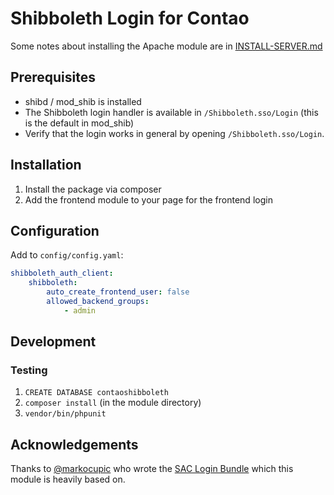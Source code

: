 # Shibboleth Login for Contao

Some notes about installing the Apache module are in [INSTALL-SERVER.md](INSTALL-SERVER.md)

## Prerequisites

* shibd / mod_shib is installed
* The Shibboleth login handler is available in `/Shibboleth.sso/Login` (this is the default in mod_shib)
* Verify that the login works in general by opening `/Shibboleth.sso/Login`.

## Installation

1. Install the package via composer
2. Add the frontend module to your page for the frontend login

## Configuration

Add to `config/config.yaml`:

```yaml
shibboleth_auth_client:
    shibboleth:
        auto_create_frontend_user: false
        allowed_backend_groups:
            - admin
```

## Development

### Testing

1. `CREATE DATABASE contaoshibboleth`
2. `composer install` (in the module directory)
3. `vendor/bin/phpunit`

## Acknowledgements

Thanks to [@markocupic](https://github.com/markocupic) who wrote the [SAC Login Bundle](https://github.com/markocupic/swiss-alpine-club-contao-login-client-bundle)
which this module is heavily based on.





